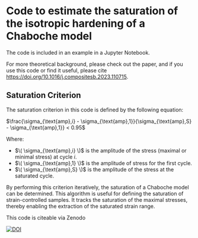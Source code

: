 # Code to estimate the saturation of the isotropic hardening of a Chaboche model 
The code is included in an example in a Jupyter Notebook. 

For more theoretical background, please check out the paper, and if you use this code or find it useful, please cite https://doi.org/10.1016/j.compositesb.2023.110715.
## Saturation Criterion

The saturation criterion in this code is defined by the following equation:

$\frac{\sigma_{\text{amp},i} - \sigma_{\text{amp},1}}{\sigma_{\text{amp},S} - \sigma_{\text{amp},1}} < 0.95$

Where:
- $\( \sigma_{\text{amp},i} \)$ is the amplitude of the stress (maximal or minimal stress) at cycle *i*.
- $\( \sigma_{\text{amp},1} \)$ is the amplitude of stress for the first cycle.
- $\( \sigma_{\text{amp},S} \)$ is the amplitude of the stress at the saturated cycle.

By performing this criterion iteratively, the saturation of a Chaboche model can be determined. This algorithm is useful for defining the saturation of strain-controlled samples. It tracks the saturation of the maximal stresses, thereby enabling the extraction of the saturated strain range.

This code is citeable via Zenodo 

[![DOI](https://zenodo.org/badge/DOI/10.5281/zenodo.12771375.svg)](https://doi.org/10.5281/zenodo.12771375) 


